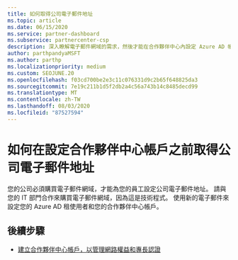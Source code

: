 ```yaml
---
title: 如何取得公司電子郵件地址
ms.topic: article
ms.date: 06/15/2020
ms.service: partner-dashboard
ms.subservice: partnercenter-csp
description: 深入瞭解電子郵件網域的需求，然後才能在合作夥伴中心內設定 Azure AD 帳戶。 深入瞭解如何購買電子郵件網域。
author: parthpandyaMSFT
ms.author: parthp
ms.localizationpriority: medium
ms.custom: SEOJUNE.20
ms.openlocfilehash: f03cd700be2e3c11c076331d9c2b65f648825da3
ms.sourcegitcommit: 7e19c211b1d5f2db2a4c56a743b14c8485decd99
ms.translationtype: MT
ms.contentlocale: zh-TW
ms.lasthandoff: 08/03/2020
ms.locfileid: "87527594"
---
```

# <a name="how-to-get-a-work-email-address-before-you-set-up-your-partner-center-account"></a>如何在設定合作夥伴中心帳戶之前取得公司電子郵件地址

您的公司必須購買電子郵件網域，才能為您的員工設定公司電子郵件地址。 請與您的 IT 部門合作來購買電子郵件網域，因為這是技術程式。 使用新的電子郵件來設定您的 Azure AD 租使用者和您的合作夥伴中心帳戶。

## <a name="next-steps"></a>後續步驟

- [建立合作夥伴中心帳戶，以管理網路權益和專長認證](mpn-create-a-partner-center-account.md)